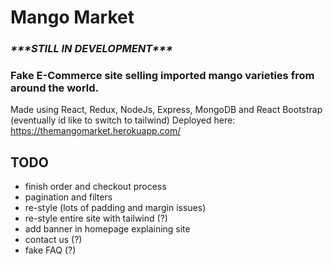 # Mango Market

### ***\*\*\*STILL IN DEVELOPMENT\*\*\****
### Fake E-Commerce site selling imported mango varieties from around the world.
Made using React, Redux, NodeJs, Express, MongoDB and React Bootstrap (eventually id like to switch to tailwind)
Deployed here: https://themangomarket.herokuapp.com/  

## TODO
- finish order and checkout process
- pagination and filters
- re-style (lots of padding and margin issues)
- re-style entire site with tailwind (?)
- add banner in homepage explaining site
- contact us (?)
- fake FAQ (?)
